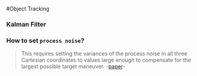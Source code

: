 #Object Tracking

### Kalman Filter

### How to set `process noise`?
>This requires setting the variances of the process noise in all three Cartesian coordinates to values large enough to compensate for the largest possible target maneuver.
>-[paper][link1]-


[link1]:http://oai.dtic.mil/oai/oai?verb=getRecord&metadataPrefix=html&identifier=ADA254949
